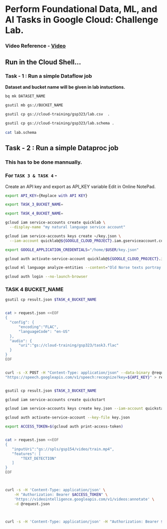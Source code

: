 # Perform Foundational Data, ML, and AI Tasks in Google Cloud: Challenge Lab.
### Video Reference - [Video](https://youtu.be/l5BZj3OXEgQ)
## Run in the Cloud Shell...

### Task - 1 : Run a simple Dataflow job
**Dataset and bucket name will be given in lab instuctions.**
```bash
bq mk DATASET_NAME

gsutil mb gs://BUCKET_NAME

gsutil cp gs://cloud-training/gsp323/lab.csv  .
  
gsutil cp gs://cloud-training/gsp323/lab.schema .
 
cat lab.schema
```

## Task - 2 : Run a simple Dataproc job
### This has to be done mannually.

### For `TASK 3 & TASK 4` -


Create an API key and export as API_KEY variable Edit in Online NotePad.

```bash
export API_KEY={Replace with API KEY}

export TASK_3_BUCKET_NAME=

export TASK_4_BUCKET_NAME=
```

```bash
gcloud iam service-accounts create quicklab \
  --display-name "my natural language service account"

gcloud iam service-accounts keys create ~/key.json \
  --iam-account quicklab@${GOOGLE_CLOUD_PROJECT}.iam.gserviceaccount.com

export GOOGLE_APPLICATION_CREDENTIALS="/home/$USER/key.json"

gcloud auth activate-service-account quicklab@${GOOGLE_CLOUD_PROJECT}.iam.gserviceaccount.com --key-file=$GOOGLE_APPLICATION_CREDENTIALS

gcloud ml language analyze-entities --content="Old Norse texts portray Odin as one-eyed and long-bearded, frequently wielding a spear named Gungnir and wearing a cloak and a broad hat." > result.json

gcloud auth login --no-launch-browser
```

### TASK 4 BUCKET_NAME

```bash
gsutil cp result.json $TASK_4_BUCKET_NAME


cat > request.json <<EOF 
{
  "config": {
      "encoding":"FLAC",
      "languageCode": "en-US"
  },
  "audio": {
      "uri":"gs://cloud-training/gsp323/task3.flac"
  }
}
EOF


curl -s -X POST -H "Content-Type: application/json" --data-binary @request.json \
"https://speech.googleapis.com/v1/speech:recognize?key=${API_KEY}" > result.json


gsutil cp result.json $TASK_3_BUCKET_NAME

gcloud iam service-accounts create quickstart

gcloud iam service-accounts keys create key.json --iam-account quickstart@${GOOGLE_CLOUD_PROJECT}.iam.gserviceaccount.com

gcloud auth activate-service-account --key-file key.json

export ACCESS_TOKEN=$(gcloud auth print-access-token)


cat > request.json <<EOF 
{
   "inputUri":"gs://spls/gsp154/video/train.mp4",
   "features": [
       "TEXT_DETECTION"
   ]
}
EOF



curl -s -H 'Content-Type: application/json' \
    -H "Authorization: Bearer $ACCESS_TOKEN" \
    'https://videointelligence.googleapis.com/v1/videos:annotate' \
    -d @request.json



curl -s -H 'Content-Type: application/json' -H "Authorization: Bearer $ACCESS_TOKEN" 'https://videointelligence.googleapis.com/v1/operations/OPERATION_FROM_PREVIOUS_REQUEST' > result1.json
```








